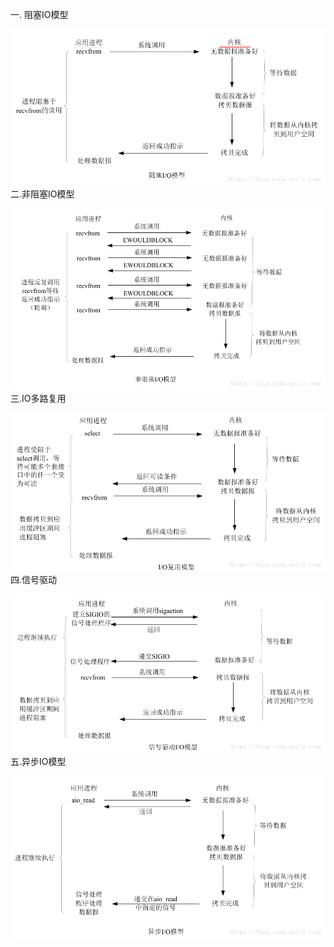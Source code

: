 一. 阻塞IO模型

![阻塞IO模型](./pic/阻塞IO模型.png)
二.非阻塞IO模型

![非阻塞IO模型](./pic/非阻塞IO模型.png)
三.IO多路复用

![IO多路复用](./pic/IO多路复用.png)
四.信号驱动

![信号驱动](./pic/信号驱动.png)
五.异步IO模型

![异步IO模型](./pic/异步IO模型.png)

